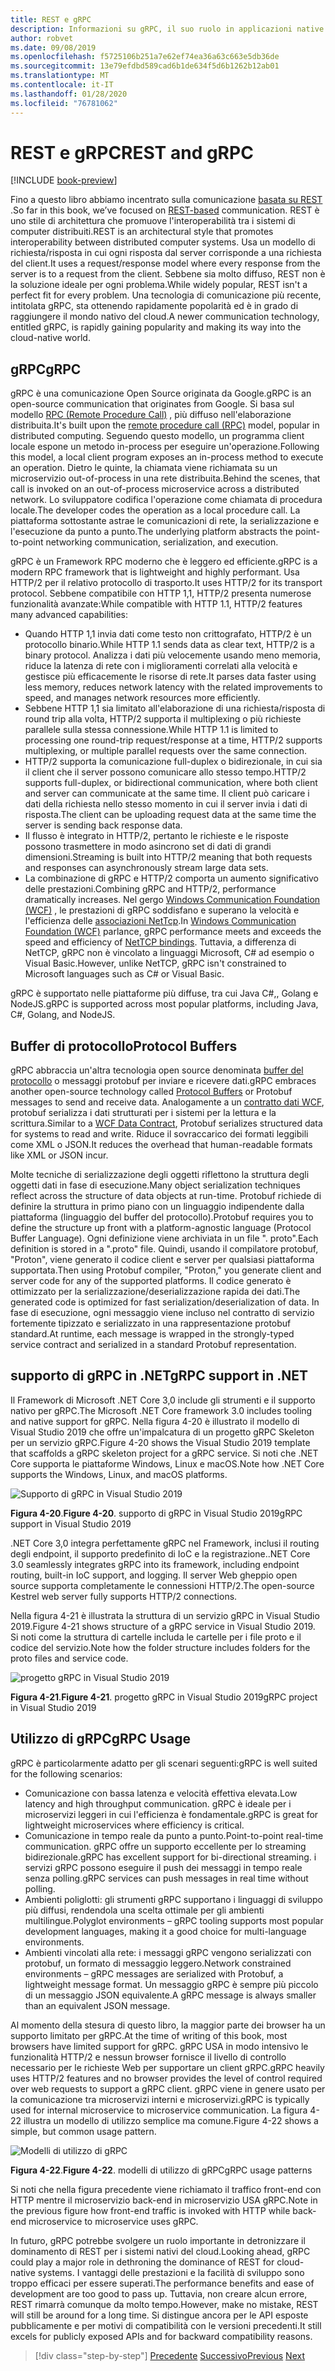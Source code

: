 ```yaml
---
title: REST e gRPC
description: Informazioni su gRPC, il suo ruolo in applicazioni native del cloud e su come differisce da HTTP REST
author: robvet
ms.date: 09/08/2019
ms.openlocfilehash: f5725106b251a7e62ef74ea36a63c663e5db36de
ms.sourcegitcommit: 13e79efdbd589cad6b1de634f5d6b1262b12ab01
ms.translationtype: MT
ms.contentlocale: it-IT
ms.lasthandoff: 01/28/2020
ms.locfileid: "76781062"
---
```

# <a name="rest-and-grpc"></a><span data-ttu-id="44d7c-103">REST e gRPC</span><span class="sxs-lookup"><span data-stu-id="44d7c-103">REST and gRPC</span></span>

[!INCLUDE [book-preview](../../../includes/book-preview.md)]

<span data-ttu-id="44d7c-104">Fino a questo libro abbiamo incentrato sulla comunicazione [basata su REST](https://docs.microsoft.com/azure/architecture/best-practices/api-design) .</span><span class="sxs-lookup"><span data-stu-id="44d7c-104">So far in this book, we’ve focused on [REST-based](https://docs.microsoft.com/azure/architecture/best-practices/api-design) communication.</span></span> <span data-ttu-id="44d7c-105">REST è uno stile di architettura che promuove l'interoperabilità tra i sistemi di computer distribuiti.</span><span class="sxs-lookup"><span data-stu-id="44d7c-105">REST is an architectural style that promotes interoperability between distributed computer systems.</span></span> <span data-ttu-id="44d7c-106">Usa un modello di richiesta/risposta in cui ogni risposta dal server corrisponde a una richiesta del client.</span><span class="sxs-lookup"><span data-stu-id="44d7c-106">It uses a request/response model where every response from the server is to a request from the client.</span></span> <span data-ttu-id="44d7c-107">Sebbene sia molto diffuso, REST non è la soluzione ideale per ogni problema.</span><span class="sxs-lookup"><span data-stu-id="44d7c-107">While widely popular, REST isn't a perfect fit for every problem.</span></span> <span data-ttu-id="44d7c-108">Una tecnologia di comunicazione più recente, intitolata gRPC, sta ottenendo rapidamente popolarità ed è in grado di raggiungere il mondo nativo del cloud.</span><span class="sxs-lookup"><span data-stu-id="44d7c-108">A newer communication technology, entitled gRPC, is rapidly gaining popularity and making its way into the cloud-native world.</span></span>

## <a name="grpc"></a><span data-ttu-id="44d7c-109">gRPC</span><span class="sxs-lookup"><span data-stu-id="44d7c-109">gRPC</span></span>

<span data-ttu-id="44d7c-110">gRPC è una comunicazione Open Source originata da Google.</span><span class="sxs-lookup"><span data-stu-id="44d7c-110">gRPC is an open-source communication that originates from Google.</span></span> <span data-ttu-id="44d7c-111">Si basa sul modello [RPC (Remote Procedure Call)](https://en.wikipedia.org/wiki/Remote_procedure_call) , più diffuso nell'elaborazione distribuita.</span><span class="sxs-lookup"><span data-stu-id="44d7c-111">It's built upon the [remote procedure call (RPC)](https://en.wikipedia.org/wiki/Remote_procedure_call) model, popular in distributed computing.</span></span> <span data-ttu-id="44d7c-112">Seguendo questo modello, un programma client locale espone un metodo in-process per eseguire un'operazione.</span><span class="sxs-lookup"><span data-stu-id="44d7c-112">Following this model, a local client program exposes an in-process method to execute an operation.</span></span> <span data-ttu-id="44d7c-113">Dietro le quinte, la chiamata viene richiamata su un microservizio out-of-process in una rete distribuita.</span><span class="sxs-lookup"><span data-stu-id="44d7c-113">Behind the scenes, that call is invoked on an out-of-process microservice across a distributed network.</span></span> <span data-ttu-id="44d7c-114">Lo sviluppatore codifica l'operazione come chiamata di procedura locale.</span><span class="sxs-lookup"><span data-stu-id="44d7c-114">The developer codes the operation as a local procedure call.</span></span> <span data-ttu-id="44d7c-115">La piattaforma sottostante astrae le comunicazioni di rete, la serializzazione e l'esecuzione da punto a punto.</span><span class="sxs-lookup"><span data-stu-id="44d7c-115">The underlying platform abstracts the point-to-point networking communication, serialization, and execution.</span></span>

<span data-ttu-id="44d7c-116">gRPC è un Framework RPC moderno che è leggero ed efficiente.</span><span class="sxs-lookup"><span data-stu-id="44d7c-116">gRPC is a modern RPC framework that is lightweight and highly performant.</span></span> <span data-ttu-id="44d7c-117">Usa HTTP/2 per il relativo protocollo di trasporto.</span><span class="sxs-lookup"><span data-stu-id="44d7c-117">It uses HTTP/2 for its transport protocol.</span></span> <span data-ttu-id="44d7c-118">Sebbene compatibile con HTTP 1,1, HTTP/2 presenta numerose funzionalità avanzate:</span><span class="sxs-lookup"><span data-stu-id="44d7c-118">While compatible with HTTP 1.1, HTTP/2 features many advanced capabilities:</span></span>

- <span data-ttu-id="44d7c-119">Quando HTTP 1,1 invia dati come testo non crittografato, HTTP/2 è un protocollo binario.</span><span class="sxs-lookup"><span data-stu-id="44d7c-119">While HTTP 1.1 sends data as clear text, HTTP/2 is a binary protocol.</span></span> <span data-ttu-id="44d7c-120">Analizza i dati più velocemente usando meno memoria, riduce la latenza di rete con i miglioramenti correlati alla velocità e gestisce più efficacemente le risorse di rete.</span><span class="sxs-lookup"><span data-stu-id="44d7c-120">It parses data faster using less memory, reduces network latency with the related improvements to speed, and manages network resources more efficiently.</span></span>
- <span data-ttu-id="44d7c-121">Sebbene HTTP 1,1 sia limitato all'elaborazione di una richiesta/risposta di round trip alla volta, HTTP/2 supporta il multiplexing o più richieste parallele sulla stessa connessione.</span><span class="sxs-lookup"><span data-stu-id="44d7c-121">While HTTP 1.1 is limited to processing one round-trip request/response at a time, HTTP/2 supports multiplexing, or multiple parallel requests over the same connection.</span></span>
- <span data-ttu-id="44d7c-122">HTTP/2 supporta la comunicazione full-duplex o bidirezionale, in cui sia il client che il server possono comunicare allo stesso tempo.</span><span class="sxs-lookup"><span data-stu-id="44d7c-122">HTTP/2 supports full-duplex, or bidirectional communication, where both client and server can communicate at the same time.</span></span> <span data-ttu-id="44d7c-123">Il client può caricare i dati della richiesta nello stesso momento in cui il server invia i dati di risposta.</span><span class="sxs-lookup"><span data-stu-id="44d7c-123">The client can be uploading request data at the same time the server is sending back response data.</span></span>
- <span data-ttu-id="44d7c-124">Il flusso è integrato in HTTP/2, pertanto le richieste e le risposte possono trasmettere in modo asincrono set di dati di grandi dimensioni.</span><span class="sxs-lookup"><span data-stu-id="44d7c-124">Streaming is built into HTTP/2 meaning that both requests and responses can asynchronously stream large data sets.</span></span>
- <span data-ttu-id="44d7c-125">La combinazione di gRPC e HTTP/2 comporta un aumento significativo delle prestazioni.</span><span class="sxs-lookup"><span data-stu-id="44d7c-125">Combining gRPC and HTTP/2, performance dramatically increases.</span></span> <span data-ttu-id="44d7c-126">Nel gergo [Windows Communication Foundation (WCF)](https://docs.microsoft.com/dotnet/framework/wcf/whats-wcf) , le prestazioni di gRPC soddisfano e superano la velocità e l'efficienza delle [associazioni NetTcp](https://docs.microsoft.com/dotnet/api/system.servicemodel.nettcpbinding?view=netframework-4.8).</span><span class="sxs-lookup"><span data-stu-id="44d7c-126">In [Windows Communication Foundation (WCF)](https://docs.microsoft.com/dotnet/framework/wcf/whats-wcf) parlance, gRPC performance meets and exceeds the speed and efficiency of [NetTCP bindings](https://docs.microsoft.com/dotnet/api/system.servicemodel.nettcpbinding?view=netframework-4.8).</span></span> <span data-ttu-id="44d7c-127">Tuttavia, a differenza di NetTCP, gRPC non è vincolato a linguaggi Microsoft, C# ad esempio o Visual Basic.</span><span class="sxs-lookup"><span data-stu-id="44d7c-127">However, unlike NetTCP, gRPC isn't constrained to Microsoft languages such as C# or Visual Basic.</span></span>

<span data-ttu-id="44d7c-128">gRPC è supportato nelle piattaforme più diffuse, tra cui Java C#,, Golang e NodeJS.</span><span class="sxs-lookup"><span data-stu-id="44d7c-128">gRPC is supported across most popular platforms, including Java, C#, Golang, and NodeJS.</span></span>

## <a name="protocol-buffers"></a><span data-ttu-id="44d7c-129">Buffer di protocollo</span><span class="sxs-lookup"><span data-stu-id="44d7c-129">Protocol Buffers</span></span>

<span data-ttu-id="44d7c-130">gRPC abbraccia un'altra tecnologia open source denominata [buffer del protocollo](https://developers.google.com/protocol-buffers/docs/overview) o messaggi protobuf per inviare e ricevere dati.</span><span class="sxs-lookup"><span data-stu-id="44d7c-130">gRPC embraces another open-source technology called [Protocol Buffers](https://developers.google.com/protocol-buffers/docs/overview) or Protobuf messages to send and receive data.</span></span> <span data-ttu-id="44d7c-131">Analogamente a un [contratto dati WCF](https://docs.microsoft.com/dotnet/framework/wcf/feature-details/using-data-contracts), protobuf serializza i dati strutturati per i sistemi per la lettura e la scrittura.</span><span class="sxs-lookup"><span data-stu-id="44d7c-131">Similar to a [WCF Data Contract](https://docs.microsoft.com/dotnet/framework/wcf/feature-details/using-data-contracts), Protobuf serializes structured data for systems to read and write.</span></span> <span data-ttu-id="44d7c-132">Riduce il sovraccarico dei formati leggibili come XML o JSON.</span><span class="sxs-lookup"><span data-stu-id="44d7c-132">It reduces the overhead that human-readable formats like XML or JSON incur.</span></span>

<span data-ttu-id="44d7c-133">Molte tecniche di serializzazione degli oggetti riflettono la struttura degli oggetti dati in fase di esecuzione.</span><span class="sxs-lookup"><span data-stu-id="44d7c-133">Many object serialization techniques reflect across the structure of data objects at run-time.</span></span> <span data-ttu-id="44d7c-134">Protobuf richiede di definire la struttura in primo piano con un linguaggio indipendente dalla piattaforma (linguaggio del buffer del protocollo).</span><span class="sxs-lookup"><span data-stu-id="44d7c-134">Protobuf requires you to define the structure up front with a platform-agnostic language (Protocol Buffer Language).</span></span> <span data-ttu-id="44d7c-135">Ogni definizione viene archiviata in un file ". proto".</span><span class="sxs-lookup"><span data-stu-id="44d7c-135">Each definition is stored in a ".proto" file.</span></span> <span data-ttu-id="44d7c-136">Quindi, usando il compilatore protobuf, "Proton", viene generato il codice client e server per qualsiasi piattaforma supportata.</span><span class="sxs-lookup"><span data-stu-id="44d7c-136">Then using Protobuf compiler, "Proton," you generate client and server code for any of the supported platforms.</span></span> <span data-ttu-id="44d7c-137">Il codice generato è ottimizzato per la serializzazione/deserializzazione rapida dei dati.</span><span class="sxs-lookup"><span data-stu-id="44d7c-137">The generated code is optimized for fast serialization/deserialization of data.</span></span> <span data-ttu-id="44d7c-138">In fase di esecuzione, ogni messaggio viene incluso nel contratto di servizio fortemente tipizzato e serializzato in una rappresentazione protobuf standard.</span><span class="sxs-lookup"><span data-stu-id="44d7c-138">At runtime, each message is wrapped in the strongly-typed service contract and serialized in a standard Protobuf representation.</span></span>

## <a name="grpc-support-in-net"></a><span data-ttu-id="44d7c-139">supporto di gRPC in .NET</span><span class="sxs-lookup"><span data-stu-id="44d7c-139">gRPC support in .NET</span></span>

<span data-ttu-id="44d7c-140">Il Framework di Microsoft .NET Core 3,0 include gli strumenti e il supporto nativo per gRPC.</span><span class="sxs-lookup"><span data-stu-id="44d7c-140">The Microsoft .NET Core framework 3.0 includes tooling and native support for gRPC.</span></span> <span data-ttu-id="44d7c-141">Nella figura 4-20 è illustrato il modello di Visual Studio 2019 che offre un'impalcatura di un progetto gRPC Skeleton per un servizio gRPC.</span><span class="sxs-lookup"><span data-stu-id="44d7c-141">Figure 4-20 shows the Visual Studio 2019 template that scaffolds a gRPC skeleton project for a gRPC service.</span></span> <span data-ttu-id="44d7c-142">Si noti che .NET Core supporta le piattaforme Windows, Linux e macOS.</span><span class="sxs-lookup"><span data-stu-id="44d7c-142">Note how .NET Core supports the Windows, Linux, and macOS platforms.</span></span>

![Supporto di gRPC in Visual Studio 2019](./media/visual-studio-2019-grpc-template.png)

<span data-ttu-id="44d7c-144">**Figura 4-20**.</span><span class="sxs-lookup"><span data-stu-id="44d7c-144">**Figure 4-20**.</span></span> <span data-ttu-id="44d7c-145">supporto di gRPC in Visual Studio 2019</span><span class="sxs-lookup"><span data-stu-id="44d7c-145">gRPC support in Visual Studio 2019</span></span>

<span data-ttu-id="44d7c-146">.NET Core 3,0 integra perfettamente gRPC nel Framework, inclusi il routing degli endpoint, il supporto predefinito di IoC e la registrazione.</span><span class="sxs-lookup"><span data-stu-id="44d7c-146">.NET Core 3.0 seamlessly integrates gRPC into its framework, including endpoint routing, built-in IoC support, and logging.</span></span> <span data-ttu-id="44d7c-147">Il server Web gheppio open source supporta completamente le connessioni HTTP/2.</span><span class="sxs-lookup"><span data-stu-id="44d7c-147">The open-source Kestrel web server fully supports HTTP/2 connections.</span></span>

<span data-ttu-id="44d7c-148">Nella figura 4-21 è illustrata la struttura di un servizio gRPC in Visual Studio 2019.</span><span class="sxs-lookup"><span data-stu-id="44d7c-148">Figure 4-21 shows structure of a gRPC service in Visual Studio 2019.</span></span> <span data-ttu-id="44d7c-149">Si noti come la struttura di cartelle includa le cartelle per i file proto e il codice del servizio.</span><span class="sxs-lookup"><span data-stu-id="44d7c-149">Note how the folder structure includes folders for the proto files and service code.</span></span>

![progetto gRPC in Visual Studio 2019](./media/grpc-project.png  )

<span data-ttu-id="44d7c-151">**Figura 4-21**.</span><span class="sxs-lookup"><span data-stu-id="44d7c-151">**Figure 4-21**.</span></span> <span data-ttu-id="44d7c-152">progetto gRPC in Visual Studio 2019</span><span class="sxs-lookup"><span data-stu-id="44d7c-152">gRPC project in Visual Studio 2019</span></span>

## <a name="grpc-usage"></a><span data-ttu-id="44d7c-153">Utilizzo di gRPC</span><span class="sxs-lookup"><span data-stu-id="44d7c-153">gRPC Usage</span></span>

<span data-ttu-id="44d7c-154">gRPC è particolarmente adatto per gli scenari seguenti:</span><span class="sxs-lookup"><span data-stu-id="44d7c-154">gRPC is well suited for the following scenarios:</span></span>

- <span data-ttu-id="44d7c-155">Comunicazione con bassa latenza e velocità effettiva elevata.</span><span class="sxs-lookup"><span data-stu-id="44d7c-155">Low latency and high throughput communication.</span></span> <span data-ttu-id="44d7c-156">gRPC è ideale per i microservizi leggeri in cui l'efficienza è fondamentale.</span><span class="sxs-lookup"><span data-stu-id="44d7c-156">gRPC is great for lightweight microservices where efficiency is critical.</span></span>
- <span data-ttu-id="44d7c-157">Comunicazione in tempo reale da punto a punto.</span><span class="sxs-lookup"><span data-stu-id="44d7c-157">Point-to-point real-time communication.</span></span> <span data-ttu-id="44d7c-158">gRPC offre un supporto eccellente per lo streaming bidirezionale.</span><span class="sxs-lookup"><span data-stu-id="44d7c-158">gRPC has excellent support for bi-directional streaming.</span></span> <span data-ttu-id="44d7c-159">i servizi gRPC possono eseguire il push dei messaggi in tempo reale senza polling.</span><span class="sxs-lookup"><span data-stu-id="44d7c-159">gRPC services can push messages in real time without polling.</span></span>
- <span data-ttu-id="44d7c-160">Ambienti poliglotti: gli strumenti gRPC supportano i linguaggi di sviluppo più diffusi, rendendola una scelta ottimale per gli ambienti multilingue.</span><span class="sxs-lookup"><span data-stu-id="44d7c-160">Polyglot environments – gRPC tooling supports most popular development languages, making it a good choice for multi-language environments.</span></span>
- <span data-ttu-id="44d7c-161">Ambienti vincolati alla rete: i messaggi gRPC vengono serializzati con protobuf, un formato di messaggio leggero.</span><span class="sxs-lookup"><span data-stu-id="44d7c-161">Network constrained environments – gRPC messages are serialized with Protobuf, a lightweight message format.</span></span> <span data-ttu-id="44d7c-162">Un messaggio gRPC è sempre più piccolo di un messaggio JSON equivalente.</span><span class="sxs-lookup"><span data-stu-id="44d7c-162">A gRPC message is always smaller than an equivalent JSON message.</span></span>

<span data-ttu-id="44d7c-163">Al momento della stesura di questo libro, la maggior parte dei browser ha un supporto limitato per gRPC.</span><span class="sxs-lookup"><span data-stu-id="44d7c-163">At the time of writing of this book, most browsers have limited support for gRPC.</span></span> <span data-ttu-id="44d7c-164">gRPC USA in modo intensivo le funzionalità HTTP/2 e nessun browser fornisce il livello di controllo necessario per le richieste Web per supportare un client gRPC.</span><span class="sxs-lookup"><span data-stu-id="44d7c-164">gRPC heavily uses HTTP/2 features and no browser provides the level of control required over web requests to support a gRPC client.</span></span> <span data-ttu-id="44d7c-165">gRPC viene in genere usato per la comunicazione tra microservizi interni e microservizi.</span><span class="sxs-lookup"><span data-stu-id="44d7c-165">gRPC is typically used for internal microservice to microservice communication.</span></span> <span data-ttu-id="44d7c-166">La figura 4-22 illustra un modello di utilizzo semplice ma comune.</span><span class="sxs-lookup"><span data-stu-id="44d7c-166">Figure 4-22 shows a simple, but common usage pattern.</span></span>

![Modelli di utilizzo di gRPC](./media/grpc-usage.png)

<span data-ttu-id="44d7c-168">**Figura 4-22**.</span><span class="sxs-lookup"><span data-stu-id="44d7c-168">**Figure 4-22**.</span></span> <span data-ttu-id="44d7c-169">modelli di utilizzo di gRPC</span><span class="sxs-lookup"><span data-stu-id="44d7c-169">gRPC usage patterns</span></span>

<span data-ttu-id="44d7c-170">Si noti che nella figura precedente viene richiamato il traffico front-end con HTTP mentre il microservizio back-end in microservizio USA gRPC.</span><span class="sxs-lookup"><span data-stu-id="44d7c-170">Note in the previous figure how front-end traffic is invoked with HTTP while back-end microservice to microservice uses gRPC.</span></span>

<span data-ttu-id="44d7c-171">In futuro, gRPC potrebbe svolgere un ruolo importante in detronizzare il dominamento di REST per i sistemi nativi del cloud.</span><span class="sxs-lookup"><span data-stu-id="44d7c-171">Looking ahead, gRPC could play a major role in dethroning the dominance of REST for cloud-native systems.</span></span> <span data-ttu-id="44d7c-172">I vantaggi delle prestazioni e la facilità di sviluppo sono troppo efficaci per essere superati.</span><span class="sxs-lookup"><span data-stu-id="44d7c-172">The performance benefits and ease of development are too good to pass up.</span></span> <span data-ttu-id="44d7c-173">Tuttavia, non creare alcun errore, REST rimarrà comunque da molto tempo.</span><span class="sxs-lookup"><span data-stu-id="44d7c-173">However, make no mistake, REST will still be around for a long time.</span></span> <span data-ttu-id="44d7c-174">Si distingue ancora per le API esposte pubblicamente e per motivi di compatibilità con le versioni precedenti.</span><span class="sxs-lookup"><span data-stu-id="44d7c-174">It still excels for publicly exposed APIs and for backward compatibility reasons.</span></span>

>[!div class="step-by-step"]
><span data-ttu-id="44d7c-175">[Precedente](service-to-service-communication.md)
>[Successivo](service-mesh-communication-infrastructure.md)</span><span class="sxs-lookup"><span data-stu-id="44d7c-175">[Previous](service-to-service-communication.md)
[Next](service-mesh-communication-infrastructure.md)</span></span>
